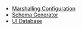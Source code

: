 
 - [Marshalling Configuration](developer-configuration-marshalling.md)
 - [Schema Generator](developer-schema-generator.md)
 - [UI Database](developer-ui-db.md)
